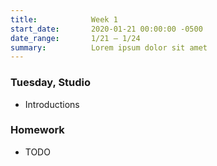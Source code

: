 ```yaml
---
title:            Week 1
start_date:       2020-01-21 00:00:00 -0500
date_range:       1/21 – 1/24
summary:          Lorem ipsum dolor sit amet
---
```


### Tuesday, Studio

- Introductions

### Homework

- TODO
